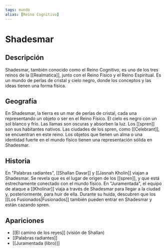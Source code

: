 ```yaml
---
tags: mundo
alias: [Reino Cognitivo]
---
```


# Shadesmar

## Descripción
Shadesmar, también conocido como el Reino Cognitivo, es uno de los tres reinos de la [[Realmatica]], junto con el Reino Físico y el Reino Espiritual. Es un mundo de perlas de cristal y cielo negro, donde los conceptos y las ideas tienen una forma física.

## Geografía
En Shadesmar, la tierra es un mar de perlas de cristal, cada una representando un objeto o ser en el Reino Físico. El cielo es negro con un sol blanco y frío. Las llamas son oscuras y absorben la luz. Los [[spren]] son sus habitantes nativos. Las ciudades de los spren, como [[Celebrant]], se encuentran en este reino. Los objetos que tienen un alma o una identidad fuerte en el mundo físico tienen una representación sólida en Shadesmar.

## Historia
En "Palabras radiantes", [[Shallan Davar]] y [[Jasnah Kholin]] viajan a Shadesmar. Se revela que es el lugar de origen de los [[spren]], y que está estrechamente conectado con el mundo físico. En "Juramentada", el equipo de ataque a [[Kholinar]] viaja a través de Shadesmar para llegar a la ciudad y, posteriormente, para huir de ella. Durante su huida, descubren que los [[Los Fusionados|Fusionados]] también pueden entrar en Shadesmar y están cazando spren.

## Apariciones
* [[El camino de los reyes]] (visión de Shallan)
* [[Palabras radiantes]]
* [[Juramentada (libro)]]